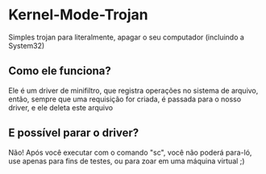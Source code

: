 # Kernel-Mode-Trojan
Simples trojan para literalmente, apagar o seu computador (incluindo a System32)

## Como ele funciona?

Ele é um driver de minifiltro, que registra operações no sistema de arquivo, então, sempre que uma requisição for criada, é passada para o nosso driver, e ele deleta este arquivo

## E possível parar o driver?

Não! Após você executar com o comando "sc", você não poderá para-ló, use apenas para fins de testes, ou para zoar em uma máquina virtual ;)
